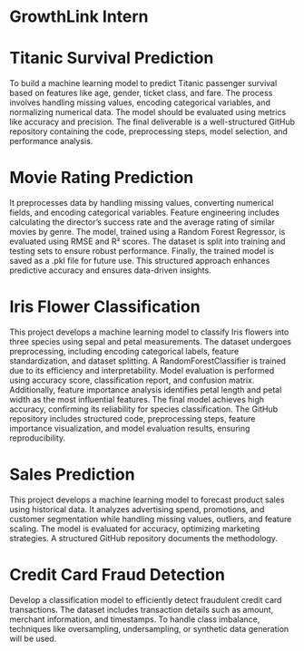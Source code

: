 # **GrowthLink Intern**

# **Titanic Survival Prediction**
To build a machine learning model to predict Titanic passenger survival based on features like age, gender, ticket class, and fare. The process involves handling missing values, encoding categorical variables, and normalizing numerical data. The model should be evaluated using metrics like accuracy and precision. The final deliverable is a well-structured GitHub repository containing the code, preprocessing steps, model selection, and performance analysis.

# **Movie Rating Prediction**
It preprocesses data by handling missing values, converting numerical fields, and encoding categorical variables. Feature engineering includes calculating the director’s success rate and the average rating of similar movies by genre. The model, trained using a Random Forest Regressor, is evaluated using RMSE and R² scores. The dataset is split into training and testing sets to ensure robust performance. Finally, the trained model is saved as a .pkl file for future use. This structured approach enhances predictive accuracy and ensures data-driven insights.

# **Iris Flower Classification**
This project develops a machine learning model to classify Iris flowers into three species using sepal and petal measurements. The dataset undergoes preprocessing, including encoding categorical labels, feature standardization, and dataset splitting. A RandomForestClassifier is trained due to its efficiency and interpretability. Model evaluation is performed using accuracy score, classification report, and confusion matrix. Additionally, feature importance analysis identifies petal length and petal width as the most influential features. The final model achieves high accuracy, confirming its reliability for species classification. The GitHub repository includes structured code, preprocessing steps, feature importance visualization, and model evaluation results, ensuring reproducibility.

# **Sales Prediction**
This project develops a machine learning model to forecast product sales using historical data. It analyzes advertising spend, promotions, and customer segmentation while handling missing values, outliers, and feature scaling. The model is evaluated for accuracy, optimizing marketing strategies. A structured GitHub repository documents the methodology.

# **Credit Card Fraud Detection**
Develop a classification model to efficiently detect fraudulent credit card transactions. The dataset includes transaction details such as amount, merchant information, and timestamps. To handle class imbalance, techniques like oversampling, undersampling, or synthetic data generation will be used.

